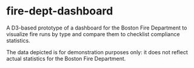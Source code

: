 # fire-dept-dashboard
A D3-based prototype of a dashboard for the Boston Fire Department to visualize fire runs by type and compare them to checklist compliance statistics.

The data depicted is for demonstration purposes only: it does not reflect actual statistics for the Boston Fire Department.
